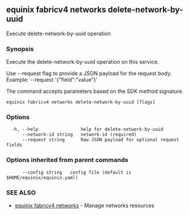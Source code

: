 ## equinix fabricv4 networks delete-network-by-uuid

Execute delete-network-by-uuid operation

### Synopsis

Execute the delete-network-by-uuid operation on this service.

Use --request flag to provide a JSON payload for the request body.
Example: --request '{"field":"value"}'

The command accepts parameters based on the SDK method signature.

```
equinix fabricv4 networks delete-network-by-uuid [flags]
```

### Options

```
  -h, --help                help for delete-network-by-uuid
      --network-id string   network-id (required)
      --request string      Raw JSON payload for optional request fields
```

### Options inherited from parent commands

```
      --config string   config file (default is $HOME/equinix/equinix.yaml)
```

### SEE ALSO

* [equinix fabricv4 networks](equinix_fabricv4_networks.md)	 - Manage networks resources

